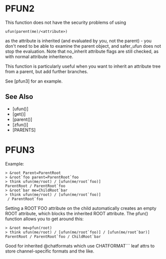 # PFUN2
  This function does not have the security problems of using

`ufun(parent(me)/<attribute>)`

  as the attribute is inherited (and evaluated by you, not the parent) - you don't need to be able to examine the parent object, and safer_ufun does not stop the evaluation. Note that no_inherit attribute flags are still checked, as with normal attribute inheritence.

  This function is particularly useful when you want to inherit an attribute tree from a parent, but add further branches.

  See [pfun3] for an example.


## See Also
- [ufun()]
- [get()]
- [parent()]
- [zfun()]
- [PARENTS]
# PFUN3
  Example:

    > &root Parent=ParentRoot
    > &root`foo parent=ParentRoot`foo
    > think ufun(me/root) / [ufun(me/root`foo)]
    ParentRoot / ParentRoot`foo
    > &root`bar me=ChildRoot`bar
    > think ufun(me/root) / [ufun(me/root`foo)]
     / ParentRoot`foo

  Setting a ROOT`FOO attribute on the child automatically creates an empty ROOT attribute, which blocks the inherited ROOT attribute. The pfun() function allows you to get around this:

    > &root me=pfun(root)
    > think ufun(me/root) / [ufun(me/root`foo)] / [ufun(me/root`bar)]
    ParentRoot / ParentRoot`foo / ChildRoot`bar

  Good for inherited @chatformats which use CHATFORMAT``<channel>` leaf attrs to store channel-specific formats and the like.

